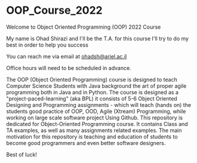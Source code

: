 # OOP_Course_2022

Welcome to Object Oriented Programming (OOP) 2022 Course

My name is Ohad Shirazi and I'll be the T.A. for this course I'll try to do my best in order to help you success

You can reach me via email at ohadsh@ariel.ac.il

Office hours will need to be scheduled in advance.

The OOP (Object Oriented Programming) course is designed to teach Computer Science Students with Java background the art of proper agile programming both in Java and in Python. The course is designed as a "project-paced-learning" (aka BPL) it consists of 5-6 Object Oriented Designing and Programming assignments - which will teach (hands on) the students good practice of OOP, OOD, Agile (Xtream) Programming, while working on large scale software project Using Github.
This repository is dedicated for Object-Oriented Programming course. It contains Class and TA examples, as well as many assignments related examples. The main motivation for this repository is teaching and education of students to become good programmers and even better software designers.


Best of luck!
